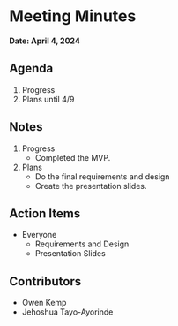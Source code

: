 # Meeting Minutes

**Date: April 4, 2024**

## Agenda

1. Progress
2. Plans until 4/9

## Notes

1. Progress
    - Completed the MVP.
2. Plans
    - Do the final requirements and design
    - Create the presentation slides.

## Action Items

- Everyone
  - Requirements and Design
  - Presentation Slides

## Contributors

- Owen Kemp
- Jehoshua Tayo-Ayorinde
